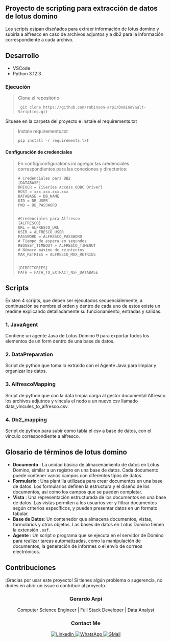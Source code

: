 ## Proyecto de scripting para extracción de datos de lotus domino

Los scripts estpan diseñados para extraer información de lotus domino y subirla a alfresco en caso de archivos adjuntos y a db2 para la información correspondiente a cada archivo.

## Desarrollo

* VSCode
* Python 3.12.3

### Ejecución

> Clone el repositorio
>
> ```
>  git clone https://github.com/robinson-arpi/DominoVault-Scripting.git
> ```

Situese en la carpeta del proyecto e instale el requirements.txt

> Instale requirements.txt
>
> ```python
> pip install -r requirements.txt
> ```
>

#### Configuración de credenciales

> En config/configurations.ini agregar las  credenciales correspondientes para las conexiones  y directorios:
>
> ```
> # Credenciales para DB2
> [DATABASE]
> DRIVER = {iSeries Access ODBC Driver}
> HOST = xxx.xxx.xxx.xxx
> DATABASE = DB_NAME
> UID = DB_USER
> PWD = DB_PASSWORD
>
>
> #Credenciales para Alfresco
> [ALFRESCO]
> URL = ALFRESCO_URL
> USER = ALFRESCO_USER
> PASSWORD = ALFRESCO_PASSWORD
> # Tiempo de espera en segundos
> REQUEST_TIMEOUT = ALFRESCO_TIMEOUT
> # Número máximo de reintentos
> MAX_RETRIES = ALFRESCO_MAX_RETRIES
>
>
> [DIRECTORIES]
> PATH = PATH_TO_EXTRACT_NSF_DATABASE
> ```

## Scripts

Existen 4 scripts, que deben ser ejecutados secuencialemente, a continuación se nombre el orden y dentro de cada uno de estos existe un readme explicando detalladamente su funcionamiento, entradas y salidas.

### 1. JavaAgent

Contiene un agente Java de Lotus Domino 9 para exportar todos los elementos de un form dentro de una base de datos.

### 2. DataPreparation

Script de python que toma lo extraído con el Agente Java para limpiar y organizar los datos.

### 3. AlfrescoMapping

Script de python que con la data limpia carga al gestor documental Alfresco los archivos adjutnos y vincula el nodo a un nuevo csv llamado data_vincules_to_alfresco.csv.

### 4. Db2_mapping

Script de python para subir como tabla el csv a base de datos, con el vinculo correspondiente a alfresco.

## Glosario de términos de lotus domino

* **Documento** : La unidad básica de almacenamiento de datos en Lotus Domino, similar a un registro en una base de datos. Cada documento puede contener varios campos con diferentes tipos de datos.
* **Formulario** : Una plantilla utilizada para crear documentos en una base de datos. Los formularios definen la estructura y el diseño de los documentos, así como los campos que se pueden completar.
* **Vista** : Una representación estructurada de los documentos en una base de datos. Las vistas permiten a los usuarios ver y filtrar documentos según criterios específicos, y pueden presentar datos en un formato tabular.
* **Base de Datos**: Un contenedor que almacena documentos, vistas, formularios y otros objetos. Las bases de datos en Lotus Domino tienen la extensión `.nsf`.
* **Agente** : Un script o programa que se ejecuta en el servidor de Domino para realizar tareas automatizadas, como la manipulación de documentos, la generación de informes o el envío de correos electrónicos.

## Contribuciones

¡Gracias por usar este proyecto! Si tienes algún problema o sugerencia, no dudes en abrir un issue o contribuir al proyecto.

<div align="center">
  <h3>Gerardo Arpi</h3>
  <p>Computer Science Engineer | Full Stack Developer | Data Analyst</p>
  <h3>Contact Me</h3>
  <a href="https://www.linkedin.com/in/robinson-arpi">
    <img src="https://img.shields.io/badge/linkedin-%230077B5.svg?style=for-the-badge&logo=linkedin&logoColor=white" alt="LinkedIn" />
  </a>
  <a href="https://wa.me/593998320642" target="_blank">
    <img src="https://img.shields.io/badge/WhatsApp-25D366?style=for-the-badge&logo=whatsapp&logoColor=white" alt="WhatsApp" />
  </a>
  <a href="mailto:robinson.arpi@gmail.com">
    <img src="https://img.shields.io/badge/Gmail-D14836?style=for-the-badge&logo=gmail&logoColor=white" alt="GMail" />
  </a>
</div>
